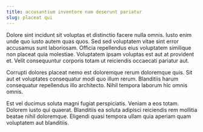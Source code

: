 ```yaml
---
title: accusantium inventore nam deserunt pariatur
slug: placeat qui
---
```


Dolore sint incidunt sit voluptas et distinctio facere nulla omnis. Iusto enim unde quo iusto autem quas quos. Sed sed voluptatem vitae sint error accusamus sunt laboriosam. Officia repellendus eius voluptatem similique non placeat quia molestiae. Voluptatem ipsam voluptas est aut at provident et. Velit consequuntur corporis totam ut reiciendis occaecati pariatur aut.

Corrupti dolores placeat nemo est doloremque rerum doloremque quis. Sit aut et voluptates consequatur modi quo illum rerum. Blanditiis harum consequatur repellendus illo architecto. Nihil tempora laborum hic omnis omnis.

Est vel ducimus soluta magni fugiat perspiciatis. Veniam a eos totam. Dolorem iusto qui quaerat. Blanditiis ea soluta adipisci reiciendis rem mollitia beatae nihil doloremque. Eligendi quasi tempora ullam quia aperiam quam voluptatem aut blanditiis.
